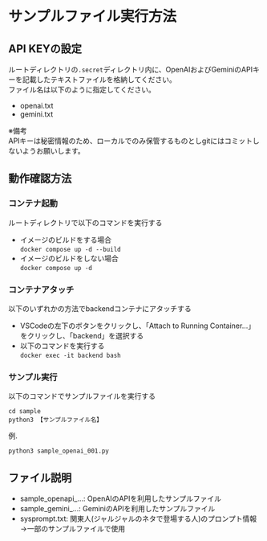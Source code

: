 # サンプルファイル実行方法

## API KEYの設定
ルートディレクトリの`.secret`ディレクトリ内に、OpenAIおよびGeminiのAPIキーを記載したテキストファイルを格納してください。  
ファイル名は以下のように指定してください。  
- openai.txt
- gemini.txt

※備考  
APIキーは秘密情報のため、ローカルでのみ保管するものとしgitにはコミットしないようお願いします。


## 動作確認方法
### コンテナ起動
ルートディレクトリで以下のコマンドを実行する
- イメージのビルドをする場合  
  `docker compose up -d --build`
- イメージのビルドをしない場合  
  `docker compose up -d`

### コンテナアタッチ
以下のいずれかの方法でbackendコンテナにアタッチする
- VSCodeの左下のボタンをクリックし、「Attach to Running Container...」をクリックし、「backend」を選択する
- 以下のコマンドを実行する  
  `docker exec -it backend bash`

### サンプル実行
以下のコマンドでサンプルファイルを実行する
```
cd sample
python3 【サンプルファイル名】
```
例.  

`python3 sample_openai_001.py`


## ファイル説明
- sample_openapi_...: OpenAIのAPIを利用したサンプルファイル
- sample_gemini_...: GeminiのAPIを利用したサンプルファイル
- sysprompt.txt: 関東人(ジャルジャルのネタで登場する人)のプロンプト情報  
  →一部のサンプルファイルで使用
